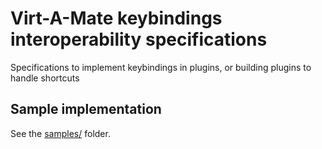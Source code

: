# Virt-A-Mate keybindings interoperability specifications

Specifications to implement keybindings in plugins, or building plugins to handle shortcuts

## Sample implementation

See the [samples/](samples/) folder.
